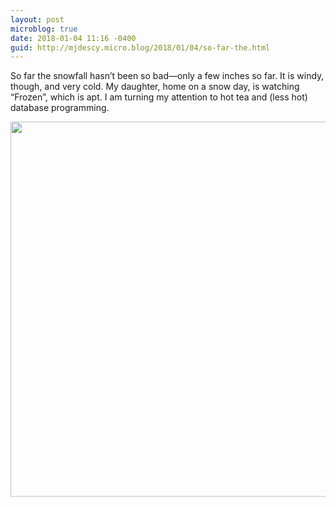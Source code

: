 ```yaml
---
layout: post
microblog: true
date: 2018-01-04 11:16 -0400
guid: http://mjdescy.micro.blog/2018/01/04/so-far-the.html
---
```

So far the snowfall hasn’t been so bad—only a few inches so far. It is windy, though, and very cold. My daughter, home on a snow day, is watching “Frozen”, which is apt. I am turning my attention to hot tea and (less hot) database programming. 

<img src="http://mjdescy.micro.blog/uploads/2018/f227df6316.jpg" width="600" height="600" />
